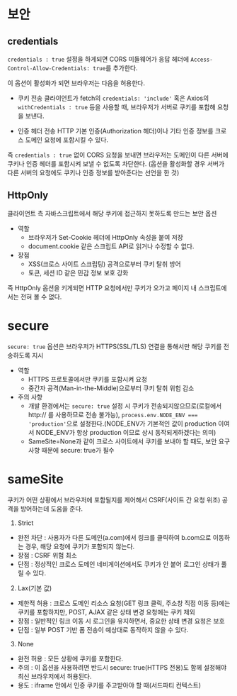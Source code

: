 # 보안

## credentials

`credentials : true` 설정을 하게되면 CORS 미들웨어가 응답 헤더에
`Access-Control-Allow-Credentials: true`를 추가한다.

이 옵션이 활성화가 되면 브라우저는 다음을 허용한다.

- 쿠키 전송
  클라이언트가 fetch의 `credentials: 'include'` 혹은 Axios의 `withCredentials : true`
  등을 사용할 때, 브라우저가 서버로 쿠키를 포함해 요청을 보낸다.

- 인증 헤더 전송
  HTTP 기본 인증(Authorization 헤더)이나 기타 인증 정보를 크로스 도메인 요청에 포함시킬 수 있다.

즉 `credentials : true` 없이 CORS 요청을 보내면 브라우저는 도메인이 다른 서버에 쿠키나 인증 헤더를 포함시켜 보낼 수 없도록 차단한다.
(옵션을 활성화할 경우 서버가 다른 서버의 요청에도 쿠키나 인증 정보를 받아준다는 선언을 한 것)

## HttpOnly

클라이언트 측 자바스크립트에서 해당 쿠키에 접근하지 못하도록 만드는 보안 옵션

- 역할
  - 브라우저가 Set-Cookie 헤더에 HttpOnly 속성을 붙여 저장
  - document.cookie 같은 스크립트 API로 읽거나 수정할 수 없다.
- 장점
  - XSS(크로스 사이트 스크립팅) 공격으로부터 쿠키 탈취 방어
  - 토큰, 세션 ID 같은 민감 정보 보호 강화

즉 HttpOnly 옵션을 키게되면 HTTP 요청에서만 쿠키가 오가고 페이지 내 스크립트에서는 전혀 볼 수 없다.

# secure

`secure: true` 옵션은 브라우저가 HTTPS(SSL/TLS) 연결을 통해서만 해당 쿠키를 전송하도록 지시

- 역할
  - HTTPS 프로토콜에서만 쿠키를 포함시켜 요청
  - 중간자 공격(Man-in-the-Middle)으로부터 쿠키 탈취 위험 감소
- 주의 사항
  - 개발 환경에서는 `secure: true` 설정 시 쿠키가 전송되지않으므로(로컬에서 http:// 를 사용하므로 전송 불가능),
    `process.env.NODE_ENV === 'production'`으로 설정한다.(NODE_ENV가 기본적인 값이 production 이여서 NODE_ENV가 항상 production 이므로 상시 동작되게하겠다는 의미)
  - SameSite=None과 같이 크로스 사이트에서 쿠키를 보내야 할 때도, 보안 요구사항 때문에 secure: true가 필수

# sameSite

쿠키가 어떤 상황에서 브라우저에 포함될지를 제어해서 CSRF(사이트 간 요청 위조) 공격을 방어하는데 도움을 준다.

1. Strict

- 완전 차단 : 사용자가 다른 도메인(a.com)에서 링크를 클릭하여 b.com으로 이동하는 경우, 해당 요청에 쿠키가 포함되지 않는다.
- 장점 : CSRF 위험 최소
- 단점 : 정상적인 크로스 도메인 네비게이션에서도 쿠키가 안 붙어 로그인 상태가 풀릴 수 있다.

2. Lax(기본 값)

- 제한적 허용 : 크로스 도메인 리소스 요청(GET 링크 클릭, 주소창 직접 이동 등)에는 쿠키를 포함하지만, POST, AJAX 같은 상태 변경 요청에는 쿠키 제외
- 장점 : 일반적인 링크 이동 시 로그인을 유지하면서, 중요한 상태 변경 요청은 보호
- 단점 : 일부 POST 기반 폼 전송이 예상대로 동작하지 않을 수 있다.

3. None

- 완전 허용 : 모든 상황에 쿠키를 포함한다.
- 주의 : 이 옵션을 사용하려면 반드시 secure: true(HTTPS 전용)도 함께 설정해야 최신 브라우저에서 허용된다.
- 용도 : iframe 안에서 인증 쿠키를 주고받아야 할 때(서드파티 컨텍스트)
